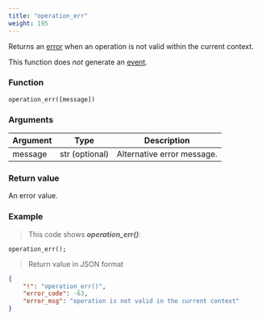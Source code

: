 ```yaml
---
title: "operation_err"
weight: 195
---
```


Returns an [error](../../data-types/error) when an operation is not valid within the current context.

This function does *not* generate an [event](../../overview/events).

### Function
`operation_err([message])`

### Arguments
Argument | Type | Description
-------- | ---- | -----------
message | str (optional) | Alternative error message.

### Return value
An error value.

### Example

> This code shows ***operation_err()***:

```thingsdb,json_response
operation_err();
```

> Return value in JSON format

```json
{
    "!": "operation_err()",
    "error_code": -63,
    "error_msg": "operation is not valid in the current context"
}
```
